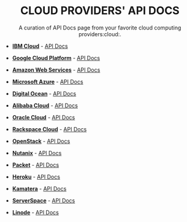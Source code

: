 <h1 align="center">
    CLOUD PROVIDERS' API DOCS
</h1>

<p align="center">A curation of API Docs page from your favorite cloud computing providers:cloud:.</p>


- **[IBM Cloud](https://cloud.ibm.com/catalog)** - [API Docs](https://cloud.ibm.com/docs?tab=api-docs&)

- **[Google Cloud Platform](https://cloud.google.com/products)** - [API Docs](https://cloud.google.com/apis/)

- **[Amazon Web Services](https://aws.amazon.com/)** - [API Docs](https://docs.aws.amazon.com/)

- **[Microsoft Azure](https://azure.microsoft.com/)** - [API Docs](https://docs.microsoft.com/en-us/rest/api/azure/)

- **[Digital Ocean](https://www.digitalocean.com/)** - [API Docs](https://developers.digitalocean.com/documentation/v2/)

- **[Alibaba Cloud](https://www.alibabacloud.com/)** - [API Docs](https://www.alibabacloud.com/help/doc-detail/25484.htm?spm=a2c63.p38356.a1.2.63a42fc8lcffvN)

- **[Oracle Cloud](https://www.oracle.com/cloud/)** - [API Docs](https://docs.oracle.com/en-us/iaas/api/)

- **[Rackspace Cloud](https://www.rackspace.com/cloud)** - [API Docs](https://developer.rackspace.com/docs/)

- **[OpenStack](https://www.openstack.org/)** - [API Docs](https://docs.openstack.org/api-quick-start/)

- **[Nutanix]()** - [API Docs]()

- **[Packet]()** - [API Docs]()

- **[Heroku]()** - [API Docs]()

- **[Kamatera](https://www.kamatera.com/Products/259/Cloud_Infrastructure)** - [API Docs]()

- **[ServerSpace]()** - [API Docs](https://serverspace.io/services/api/)

- **[Linode](https://www.linode.com/products)** - [API Docs]()

